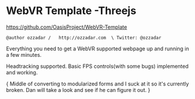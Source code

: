 # WebVR Template -Threejs
https://github.com/OasisProject/WebVR-Template

    @author ozzadar /   http://ozzadar.com  \ Twitter: @ozzadar
Everything you need to get a WebVR supported webpage up and running in a few minutes.

Headtracking supported.
Basic FPS controls(with some bugs) implemented and working.



{ Middle of converting to modularized forms and I suck at it so it's currently broken.
    Dan will take a look and see if he can figure it out.  }
